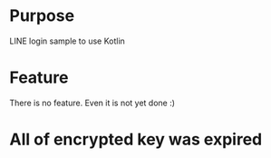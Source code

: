 # Purpose

LINE login sample to use Kotlin

# Feature
There is no feature. Even it is not yet done :)

# All of encrypted key was expired
